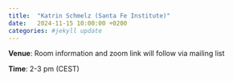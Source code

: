 ```yaml
---
title:  "Katrin Schmelz (Santa Fe Institute)"
date:   2024-11-15 10:00:00 +0200
categories: #jekyll update
---
```



**Venue**: Room information and zoom link will
follow via mailing list

**Time**: 2-3 pm (CEST)